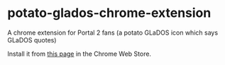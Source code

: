 potato-glados-chrome-extension
==============================

A chrome extension for Portal 2 fans (a potato GLaDOS icon which says GLaDOS quotes)

Install it from [this page](https://chrome.google.com/webstore/detail/potato-glados/mpdhmcglipldhealmcpdhahbijiloeab) in the Chrome Web Store.
